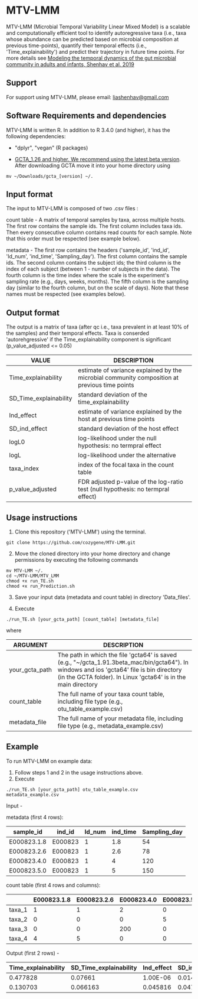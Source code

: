 # MTV-LMM

MTV-LMM (Microbial Temporal Variability Linear Mixed Model) is a scalable and computationally efficient tool to identify autoregressive taxa (i.e., taxa whose abundance can be predicted based on microbial composition at previous time-points), quantify their temporal effects (i.e., 'Time_explainability') and predict their trajectory in future time points. For more details see [Modeling the temporal dynamics of the gut microbial community in adults and infants, Shenhav et al. 2019](https://journals.plos.org/ploscompbiol/article?id=10.1371/journal.pcbi.1006960)


Support
-----------------------

For support using MTV-LMM, please email: liashenhav@gmail.com


Software Requirements and dependencies
-----------------------

MTV-LMM is written R. In addition to R 3.4.0 (and higher), it has the following dependencies:

- "dplyr", "vegan" (R packages)

-  [GCTA_1.26 and higher. We recommend using the latest beta version](https://cnsgenomics.com/software/gcta/#Download). 
After downloading GCTA move it into your home directory using

```
mv ~/Downloads/gcta_[version] ~/. 
```



Input format
-----------------------
The input to MTV-LMM is composed of two .csv files :

count table  - A matrix of temporal samples by taxa, across multiple hosts. The first row contains the sample ids. The first column includes taxa ids. Then every consecutive column contains read counts for each sample. Note that this order must be respected (see example below).

metadata -  The first row contains the headers ('sample_id', 'ind_id', 'Id_num', 'ind_time', 'Sampling_day'). The first column contains the sample ids. The second column contains the subject ids; the third column is the index of each subject (between 1 -  number of subjects in the data). The fourth column is the time index where the scale is the experiment's sampling rate (e.g., days, weeks, months). The fifth column is the sampling day (similar to the fourth column, but on the scale of days). Note that these names must be respected  (see examples below).


Output format
-----------------------

The output is a matrix of taxa (after qc i.e., taxa prevalent in at least 10% of the samples) and their temporal effects. Taxa is conserded 'autorehgressive' if the Time_explainability component is significant (p_value_adjusted <= 0.05)   


| VALUE  |DESCRIPTION |
| ------------- | ------------- |
| Time_explainability    | estimate of variance explained by the microbial community composition at previous time points|
| SD_Time_explainability   | standard deviation of the time_explainability  |
| Ind_effect   | estimate of variance explained by the host at previous time points |
| SD_ind_effect   | standard deviation of the host effect |
| logL0   | log-likelihood under the null hypothesis: no termpral effect |
| logL   | log-likelihood under the alternative |
| taxa_index   | index of the focal taxa in the count table|
| p_value_adjusted   | FDR adjusted p-value of the log-ratio test (null hypothesis: no termpral effect)|





Usage instructions
---------------------------

1. Clone this repository ('MTV-LMM') using the terminal.
```
git clone https://github.com/cozygene/MTV-LMM.git
```
2. Move the cloned directory into your home directory and change permissions by executing the following commands
```
mv MTV-LMM ~/. 
cd ~/MTV-LMM/MTV_LMM
chmod +x run_TE.sh
chmod +x run_Prediction.sh
```
3. Save your input data (metadata and count table) in directory 'Data_files'.

4.  Execute

```
./run_TE.sh [your_gcta_path] [count_table] [metadata_file] 
```
where

| ARGUMENT  |DESCRIPTION |
| ------------- | ------------- |
| your_gcta_path    |The path in which the file 'gcta64' is saved  (e.g., "~/gcta_1.91.3beta_mac/bin/gcta64"). In windows and ios 'gcta64' file is bin directory (in the GCTA folder). In Linux 'gcta64' is in the main directory|
| count_table   |The full name of your taxa count table, including file type (e.g., otu_table_example.csv)  |
| metadata_file   |The full name of your metadata file, including file type (e.g., metadata_example.csv)  |




Example
---------------------------

To run MTV-LMM on example data:

1. Follow steps 1 and 2 in the usage instructions above.
2.  Execute

```
./run_TE.sh [your_gcta_path] otu_table_example.csv metadata_example.csv
```


Input - 

metadata (first 4 rows):

| sample_id | ind_id |Id_num | ind_time | Sampling_day|
| ------------- | ------------- |------------- |-------------|-------------|
| E000823.1.8  |  E000823 | 1 | 1.8| 54 |
| E000823.2.6  |  E000823 | 1 | 2.6| 78 |
| E000823.4.0   |  E000823 | 1| 4 | 120 |
| E000823.5.0  |  E000823 | 1 | 5 | 150 |



count table (first 4 rows and columns):

| | E000823.1.8 |E000823.2.6 | E000823.4.0| E000823.5.0|
| ------------- | ------------- |------------- |------------- |------------- |
| taxa_1  |  1 | 1 | 2| 0 |
| taxa_2  |  0 | 0 | 0|5 |
| taxa_3  |  0 | 0 | 200|0 |
| taxa_4  |  4 | 5 | 0|0 |



Output (first 2 rows) - 


| Time_explainability | SD_Time_explainability |Ind_effect | SD_ind_effect | logL0| logL| taxa_index| p_value_adjusted| 
| ------------- | ------------- |------------- |-------------|-------------|-------------|-------------|-------------|
| 0.477828  |  0.07661 | 1.00E-06 | 0.014884| 3740.364| 3776.3| 6 | 0|
| 0.130703  |  0.066163 | 0.045816 | 0.047176| 5234.124| 5238.217| 10 | 0.002760124|

